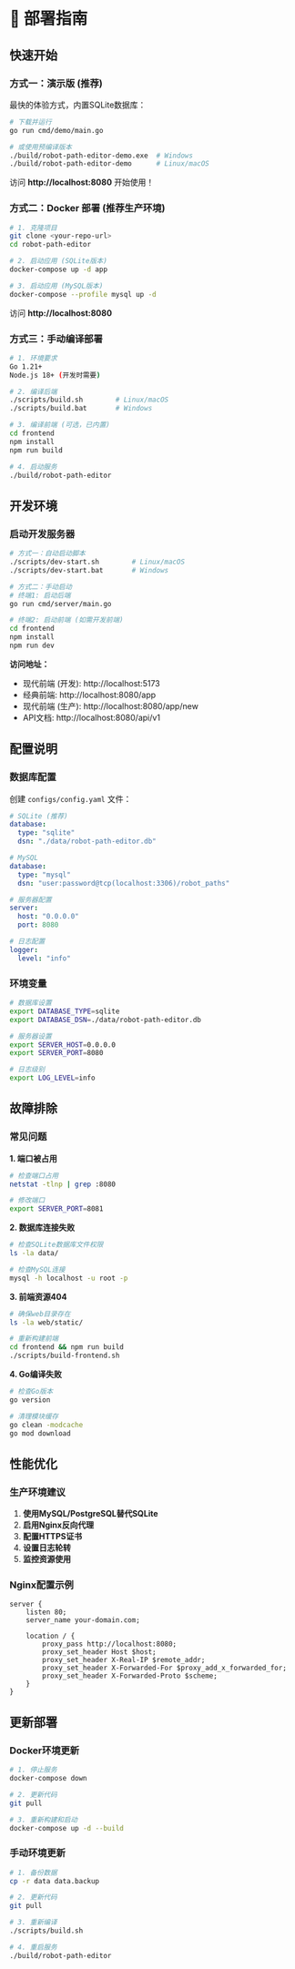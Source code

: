 # 🚀 部署指南

## 快速开始

### 方式一：演示版 (推荐)
最快的体验方式，内置SQLite数据库：

```bash
# 下载并运行
go run cmd/demo/main.go

# 或使用预编译版本
./build/robot-path-editor-demo.exe  # Windows
./build/robot-path-editor-demo      # Linux/macOS
```

访问 **http://localhost:8080** 开始使用！

### 方式二：Docker 部署 (推荐生产环境)

```bash
# 1. 克隆项目
git clone <your-repo-url>
cd robot-path-editor

# 2. 启动应用 (SQLite版本)
docker-compose up -d app

# 3. 启动应用 (MySQL版本)
docker-compose --profile mysql up -d
```

访问 **http://localhost:8080**

### 方式三：手动编译部署

```bash
# 1. 环境要求
Go 1.21+
Node.js 18+ (开发时需要)

# 2. 编译后端
./scripts/build.sh        # Linux/macOS
./scripts/build.bat       # Windows

# 3. 编译前端 (可选，已内置)
cd frontend
npm install
npm run build

# 4. 启动服务
./build/robot-path-editor
```

## 开发环境

### 启动开发服务器

```bash
# 方式一：自动启动脚本
./scripts/dev-start.sh        # Linux/macOS
./scripts/dev-start.bat       # Windows

# 方式二：手动启动
# 终端1: 启动后端
go run cmd/server/main.go

# 终端2: 启动前端 (如需开发前端)
cd frontend
npm install
npm run dev
```

**访问地址：**
- 现代前端 (开发): http://localhost:5173
- 经典前端: http://localhost:8080/app
- 现代前端 (生产): http://localhost:8080/app/new
- API文档: http://localhost:8080/api/v1

## 配置说明

### 数据库配置

创建 `configs/config.yaml` 文件：

```yaml
# SQLite (推荐)
database:
  type: "sqlite"
  dsn: "./data/robot-path-editor.db"

# MySQL
database:
  type: "mysql"
  dsn: "user:password@tcp(localhost:3306)/robot_paths"

# 服务器配置
server:
  host: "0.0.0.0"
  port: 8080

# 日志配置
logger:
  level: "info"
```

### 环境变量

```bash
# 数据库设置
export DATABASE_TYPE=sqlite
export DATABASE_DSN=./data/robot-path-editor.db

# 服务器设置
export SERVER_HOST=0.0.0.0
export SERVER_PORT=8080

# 日志级别
export LOG_LEVEL=info
```

## 故障排除

### 常见问题

**1. 端口被占用**
```bash
# 检查端口占用
netstat -tlnp | grep :8080

# 修改端口
export SERVER_PORT=8081
```

**2. 数据库连接失败**
```bash
# 检查SQLite数据库文件权限
ls -la data/

# 检查MySQL连接
mysql -h localhost -u root -p
```

**3. 前端资源404**
```bash
# 确保web目录存在
ls -la web/static/

# 重新构建前端
cd frontend && npm run build
./scripts/build-frontend.sh
```

**4. Go编译失败**
```bash
# 检查Go版本
go version

# 清理模块缓存
go clean -modcache
go mod download
```

## 性能优化

### 生产环境建议

1. **使用MySQL/PostgreSQL替代SQLite**
2. **启用Nginx反向代理**
3. **配置HTTPS证书**
4. **设置日志轮转**
5. **监控资源使用**

### Nginx配置示例

```nginx
server {
    listen 80;
    server_name your-domain.com;
    
    location / {
        proxy_pass http://localhost:8080;
        proxy_set_header Host $host;
        proxy_set_header X-Real-IP $remote_addr;
        proxy_set_header X-Forwarded-For $proxy_add_x_forwarded_for;
        proxy_set_header X-Forwarded-Proto $scheme;
    }
}
```

## 更新部署

### Docker环境更新

```bash
# 1. 停止服务
docker-compose down

# 2. 更新代码
git pull

# 3. 重新构建和启动
docker-compose up -d --build
```

### 手动环境更新

```bash
# 1. 备份数据
cp -r data data.backup

# 2. 更新代码
git pull

# 3. 重新编译
./scripts/build.sh

# 4. 重启服务
./build/robot-path-editor
```